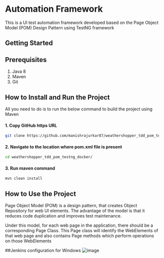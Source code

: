 # Automation Framework

This is a UI test automation framework developed based on the Page Object Model (POM) Design Pattern using TestNG framework


## Getting Started

## Prerequisites
1. Java 8
2. Maven
3. Git

## How to Install and Run the Project

All you need to do is to run the below command to build the project using Maven

#### 1. Copy GitHub https URL
```bash
git clone https://github.com/manishrajurkar87/weathershopper_tdd_pom_testng_docker.git
```
#### 2. Navigate to the location where pom.xml file is present
```bash
cd weathershopper_tdd_pom_testng_docker/  
```
#### 3. Run maven command
```bash
mvn clean install
```

## How to Use the Project

Page Object Model (POM) is a design pattern, that creates Object Repository for web UI elements. The advantage of the model is that it reduces code duplication and improves test maintenance.

Under this model, for each web page in the application, there should be a corresponding Page Class. This Page class will identify the WebElements of that web page and also contains Page methods which perform operations on those WebElements

##Jenkins configuration for Windows
![image](https://user-images.githubusercontent.com/43983791/158234083-f83795b7-4739-4d6c-adc0-2762d2d06d72.png)

